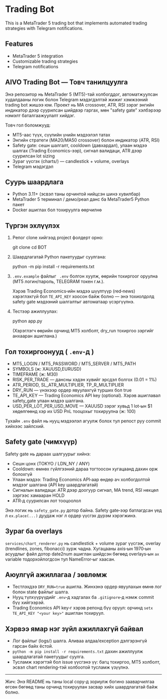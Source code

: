 # Trading Bot

This is a MetaTrader 5 trading bot that implements automated trading strategies with Telegram notifications.

## Features

- MetaTrader 5 integration
- Customizable trading strategies
- Telegram notifications

## AIVO Trading Bot — Товч танилцуулга

Энэ репозитор нь MetaTrader 5 (MT5)-тай холбогддог, автоматжуулсан худалдааны логик болон Telegram мэдэгдэлтэй жижиг хэмжээний trading bot жишээ юм. Проект нь MA crossover, ATR, RSI зэрэг энгийн индикатор дээр суурилсан шийдвэр гаргах, мөн "safety gate" хэлбэрээр нэмэлт баталгаажуулалт хийдэг.

Товч гол боломжууд:

- MT5-аас түүх, сүүлийн үнийн мэдээлэл татах
- Энгийн стратеги (MA20/MA50 crossover) болон индикатор (ATR, RSI)
- Safety gate: сешн шалгалт, cooldown (давхардал), улаан мэдээ шалгах (Trading Economics-ээр), сигнал валидаци, ATR дээр суурилсан lot sizing
- Зураг үүсгэх (charts/) — candlestick + volume, overlays
- Telegram мэдэгдэл

## Суурь шаардлага

- Python 3.11+ (эсвэл таны орчинтой нийцсэн шинэ хувилбар)
- MetaTrader 5 терминал / демо/реал данс ба MetaTrader5 Python пакет
- Docker ашиглах бол тохируулга өөрчилнө

## Түргэн эхлүүлэх

1. Репог clone хийгээд project фолдерт орно:

   git clone <repo>
   cd BOT

2. Шаардлагатай Python пакетуудыг суулгана:

   python -m pip install -r requirements.txt

3. `.env.example` файлыг ` .env` болгон хуулж, өөрийн тохиргоог оруулна (MT5 логин/пароль, TELEGRAM токен г.м.).

   Хэрэв Trading Economics‑ийн мэдээ шүүлтүүр (red‑news) хэрэглэхгүй бол `TE_API_KEY` хоосон байж болно — энэ тохиолдолд safety gate мэдээний шалгалтыг автоматаар үсэргүүлнэ.

4. Тестээр ажиллуулах:

   python app.py

   (Хэрэглэгч өөрийн орчинд MT5 холболт, dry_run тохиргоо зэргийг анхааран ашиглана.)

## Гол тохиргоонууд ( `.env`-д )

- MT5_LOGIN / MT5_PASSWORD / MT5_SERVER / MT5_PATH
- SYMBOLS (ж: XAUUSD,EURUSD)
- TIMEFRAME (ж: M30)
- RISK_PER_TRADE — дансны хэдэн хувийг эрсдэл болгох (0.01 = 1%)
- ATR_PERIOD, SL_ATR_MULTIPLIER, TP_R_MULTIPLIER
- DRY_RUN — үнэхээр ордер явуулахгүй турших бол true
- TE_API_KEY — Trading Economics API key (optional). Хэрэв ашиглавал safety_gate улаан мэдээ шалгана.
- USD_PER_LOT_PER_USD_MOVE — XAUUSD зэрэг хувьд 1 lot‑ын $1 хөдөлгөөнд хэр их USD PnL тооцохыг тохируулна (ж: 100)

Тухайн `.env` файл нь нууц мэдээлэл агуулж болох тул репост руу commit хийхээс зайлсхий.

## Safety gate (чимхүүр)

Safety gate нь дараах шалгуурыг хийнэ:

- Сешн цонх (TOKYO / LDN_NY / ANY)
- Cooldown: өмнөх гүйлгээний дараа тогтоосон хугацаанд дахин орж болохгүй
- Улаан мэдээ: Trading Economics API‑аар өндөр ач холбогдолтой мэдээг шалгана (API key шаардлагатай)
- Сигналын валидаци: ATR дээр доогуур сигнал, MA trend, RSI нөхцөл зэргээс хамааран HOLD
- ATR‑д суурилсан лот тооцоолол

Энэ логик нь `safety_gate.py` дотор байна. Safety gate‑ээр батлагдсан үед л `ex.place(...)` дуудаж нэг л ордер үүсгэх дүрэм хэрэгжинэ.

## Зураг ба overlays

`services/chart_renderer.py` нь candlestick + volume зураг үүсгэж, overlay (trendlines, zones, fibonacci) зурж чадна. Хугацааны axis‑ын 1970‑ын асуудлыг файл дотор date2num ашиглан шийдсэн бөгөөд overlays‑ын `ax` variable тодорхойлогдсон тул NameError‑ыг хаасан.

## Аюулгүй ажиллагаа / зөвлөмж

- Тестлэхдээ `DRY_RUN=true` ашигла. Жинхэнэ ордер явуулахын өмнө лог болон state файлыг шалга.
- Нууц түлхүүрүүдийг `.env`‑д хадгалах ба `.gitignore`‑д нэмж commit бүү хийгээрэй.
- Trading Economics API key‑г хэрэв репонд бүү оруул: орчинд `setx TE_API_KEY "<your key>"` ашиглан тохируул.

## Хэрвээ ямар нэг зүйл ажиллахгүй байвал

- Лог файлыг (logs/) шалга. Аливаа алдаа/exception дэлгэрэнгүй гарсан байх ёстой.
- `python -m pip install -r requirements.txt` дахин ажиллуулж шаардлагатай пакетуудыг суулга.
- Тусламж хэрэгтэй бол issue үүсгэнэ үү: багц тохиргоо, MT5 холболт, эсвэл chart rendering‑тэй холбоотой тусламж үзүүлнэ.

---

Жич: Энэ README нь таны local copy‑д зориулж богино зааварчилгаа өгсөн бөгөөд таны орчинд тохируулан засвар хийх шаардлагатай байж болно.
